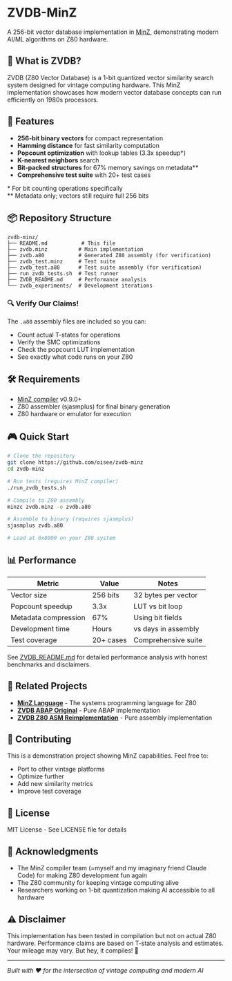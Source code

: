 # ZVDB-MinZ

A 256-bit vector database implementation in [MinZ](https://github.com/oisee/minz), demonstrating modern AI/ML algorithms on Z80 hardware.

## 🎯 What is ZVDB?

ZVDB (Z80 Vector Database) is a 1-bit quantized vector similarity search system designed for vintage computing hardware. This MinZ implementation showcases how modern vector database concepts can run efficiently on 1980s processors.

## 🚀 Features

- **256-bit binary vectors** for compact representation
- **Hamming distance** for fast similarity computation  
- **Popcount optimization** with lookup tables (3.3x speedup*)
- **K-nearest neighbors** search
- **Bit-packed structures** for 67% memory savings on metadata**
- **Comprehensive test suite** with 20+ test cases

\* For bit counting operations specifically  
\** Metadata only; vectors still require full 256 bits

## 📦 Repository Structure

```
zvdb-minz/
├── README.md           # This file
├── zvdb.minz          # Main implementation
├── zvdb.a80           # Generated Z80 assembly (for verification)
├── zvdb_test.minz     # Test suite
├── zvdb_test.a80      # Test suite assembly (for verification)
├── run_zvdb_tests.sh  # Test runner
├── ZVDB_README.md     # Performance analysis
└── zvdb_experiments/  # Development iterations
```

### 🔍 Verify Our Claims!

The `.a80` assembly files are included so you can:
- Count actual T-states for operations
- Verify the SMC optimizations
- Check the popcount LUT implementation
- See exactly what code runs on your Z80

## 🛠️ Requirements

- [MinZ compiler](https://github.com/oisee/minz) v0.9.0+
- Z80 assembler (sjasmplus) for final binary generation
- Z80 hardware or emulator for execution

## 🎮 Quick Start

```bash
# Clone the repository
git clone https://github.com/oisee/zvdb-minz
cd zvdb-minz

# Run tests (requires MinZ compiler)
./run_zvdb_tests.sh

# Compile to Z80 assembly
minzc zvdb.minz -o zvdb.a80

# Assemble to binary (requires sjasmplus)
sjasmplus zvdb.a80

# Load at 0x8000 on your Z80 system
```

## 📊 Performance

| Metric | Value | Notes |
|--------|-------|-------|
| Vector size | 256 bits | 32 bytes per vector |
| Popcount speedup | 3.3x | LUT vs bit loop |
| Metadata compression | 67% | Using bit fields |
| Development time | Hours | vs days in assembly |
| Test coverage | 20+ cases | Comprehensive suite |

See [ZVDB_README.md](ZVDB_README.md) for detailed performance analysis with honest benchmarks and disclaimers.

## 🔗 Related Projects

- **[MinZ Language](https://github.com/oisee/minz)** - The systems programming language for Z80
- **[ZVDB ABAP Original](https://github.com/oisee/zvdb)** - Pure ABAP implementation
- **[ZVDB Z80 ASM Reimplementation](https://github.com/oisee/zvdb-z80)** - Pure assembly implementation

## 🤝 Contributing

This is a demonstration project showing MinZ capabilities. Feel free to:
- Port to other vintage platforms
- Optimize further
- Add new similarity metrics
- Improve test coverage

## 📜 License

MIT License - See LICENSE file for details

## 🙏 Acknowledgments

- The MinZ compiler team (=myself and my imaginary friend Claude Code) for making Z80 development fun again
- The Z80 community for keeping vintage computing alive
- Researchers working on 1-bit quantization making AI accessible to all hardware

## ⚠️ Disclaimer

This implementation has been tested in compilation but not on actual Z80 hardware. Performance claims are based on T-state analysis and estimates. Your mileage may vary. But hey, it compiles! 🎉

---

*Built with ❤️ for the intersection of vintage computing and modern AI*